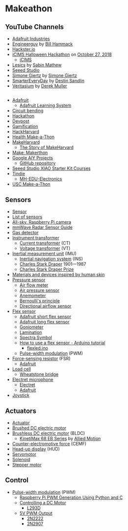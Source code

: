 # Makeathon
## YouTube Channels
* [Adafruit Industries](https://www.youtube.com/@adafruit)
* [Engineerguy](https://www.youtube.com/@engineerguyvideo) by [Bill Hammack](https://en.wikipedia.org/wiki/Bill_Hammack)
* [Hackster.io](https://www.youtube.com/@HacksterIo)
* [iCIMS Halloween Hackathon](https://www.youtube.com/watch?v=guMeD6ama5Q) on [October 27, 2018](https://www.icims.com/company/newsroom/icims-to-host-halloween-hackathon-at-bell-works/)
  * [iCIMS](https://en.wikipedia.org/wiki/ICIMS)
* [Lesics](https://www.youtube.com/@Lesics) by [Sabin Mathew](https://www.linkedin.com/in/sabin-mathew/)
* [Seeed Studio](https://www.youtube.com/@SeeedStudioSZ)
* [Simone Giertz](https://www.youtube.com/@simonegiertz) by [Simone Giertz](https://en.wikipedia.org/wiki/Simone_Giertz)
* [SmarterEveryDay](https://www.youtube.com/@smartereveryday/) by [Destin Sandlin](https://en.wikipedia.org/wiki/Destin_Sandlin)
* [Veritasium](https://www.youtube.com/@veritasium) by [Derek Muller](https://en.wikipedia.org/wiki/Derek_Muller)
##
* [Adafruit](https://en.wikipedia.org/wiki/Adafruit_Industries)
  * [Adafruit Learning System](https://learn.adafruit.com/)
* [Circuit bending](https://en.wikipedia.org/wiki/Circuit_bending)
* [Hackathon](https://en.wikipedia.org/wiki/Hackathon)
* [Devpost](https://en.wikipedia.org/wiki/Devpost)
* [Gamification](https://en.wikipedia.org/wiki/Gamification)
* [HackHarvard](https://hackharvard.io/)
* [Health Make-a-Thon](https://healthmakerlab.medicine.illinois.edu/)
* [MakeHarvard](https://makeharvard.io/)
  * [The Story of MakeHarvard](https://medium.com/@camakk/the-story-of-makeharvard-e51e1fe12549)
* [Make: Makerthon](https://makezine.com/tag/makerthon/)
* [Google AIY Projects](https://aiyprojects.withgoogle.com/)
  * [GitHub repository](https://github.com/google/aiyprojects-raspbian)
* [Seeed Studio XIAO Starter Kit Courses](https://wiki.seeedstudio.com/XIAO-Kit-Courses/)
* [Tindie](https://www.tindie.com/)
  * [MH-EDU-Electronics](https://www.tindie.com/stores/mh-edu/)
* [USC Make-a-Thon](https://www.uscmakeathon.com/)
## Sensors
* [Sensor](https://en.wikipedia.org/wiki/Sensor)
* [List of sensors](https://en.wikipedia.org/wiki/List_of_sensors)
* [All-sky, Raspberry Pi camera](https://spectrum.ieee.org/all-sky-camera)
* [mmWave Radar Sensor Guide](https://wiki.seeedstudio.com/mmwave_radar_Intro/)
* [Gas detector](https://en.wikipedia.org/wiki/Gas_detector)
* [Instrument transformer](https://en.wikipedia.org/wiki/Instrument_transformer)
  * [Current transformer](https://en.wikipedia.org/wiki/Current_transformer) (CT)
  * [Voltage transformer](https://en.wikipedia.org/wiki/Voltage_transformer) (VT)
* [Inertial measurement unit](https://en.wikipedia.org/wiki/Inertial_measurement_unit) (IMU)
  * [Inertial navigation system](https://en.wikipedia.org/wiki/Inertial_navigation_system) (INS)
  * [Charles Stark Draper](https://en.wikipedia.org/wiki/Charles_Stark_Draper) 1901&mdash;1987
  * [Charles Stark Draper Prize](https://en.wikipedia.org/wiki/Charles_Stark_Draper_Prize)
* [Materials and devices inspired by human skin](https://baogroup.stanford.edu/)
* [Pressure sensor](https://en.wikipedia.org/wiki/Pressure_sensor)
  * [Air flow meter](https://en.wikipedia.org/wiki/Air_flow_meter)
  * [Air pressure sensor](https://sensorkit.arduino.cc/sensorkit/module/lessons/lesson/07-the-air-pressure-sensor)  
  * [Anemometer](https://en.wikipedia.org/wiki/Anemometer)
  * [Bernoulli's principle](https://en.wikipedia.org/wiki/Bernoulli%27s_principle)
  * [Directional airflow sensor](https://www.degreec.com/directional-airflow-sensor/)
* [Flex sensor](https://en.wikipedia.org/wiki/Flex_sensor)
  * [Adafruit short flex sensor](https://www.adafruit.com/product/1070)
  * [Adafruit long flex sensor](https://www.adafruit.com/product/182)
  * [Goniometer](https://en.wikipedia.org/wiki/Goniometer)
  * [Lamination](https://en.wikipedia.org/wiki/Lamination)
  * [Spectra Symbol](https://www.spectrasymbol.com/)
  * [How to use a flex sensor - Arduino tutorial](https://www.instructables.com/How-to-use-a-Flex-Sensor-Arduino-Tutorial/)
    * [flexled.ino](/make/flexled.ino)
  * [Pulse-width modulation](https://en.wikipedia.org/wiki/Pulse-width_modulation) (PWM)
* [Force-sensing resistor](https://en.wikipedia.org/wiki/Force-sensing_resistor) (FSR)
  * [Adafruit](https://learn.adafruit.com/force-sensitive-resistor-fsr)
* [Load cell](https://en.wikipedia.org/wiki/Load_cell)
  * [Wheatstone bridge](https://en.wikipedia.org/wiki/Wheatstone_bridge)
* [Electret microphone](https://en.wikipedia.org/wiki/Electret_microphone)
  * [Electret](https://en.wikipedia.org/wiki/Electret)
  * [Adafruit](https://www.adafruit.com/product/1935)
* [Joystick](https://en.wikipedia.org/wiki/Joystick)
## Actuators
* [Actuator](https://en.wikipedia.org/wiki/Actuator)
* [Brushed DC electric motor](https://en.wikipedia.org/wiki/Brushed_DC_electric_motor)
* [Brushless DC electric motor](https://en.wikipedia.org/wiki/Brushless_DC_electric_motor) (BLDC)
  * [KinetiMax 68 EB Series](https://www.alliedmotion.com/wp-content/uploads/datasheets/Allied_Motion_Datasheet-KMX68_20171117.pdf) by [Allied Motion](https://en.wikipedia.org/wiki/Allied_Motion_Technologies)
* [Counter-electromotive force](https://en.wikipedia.org/wiki/Counter-electromotive_force) (CEMF)
* [Head-up display](https://en.wikipedia.org/wiki/Head-up_display) (HUD)
* [Servomotor](https://en.wikipedia.org/wiki/Servomotor)
* [Solenoid](https://en.wikipedia.org/wiki/Solenoid)
* [Stepper motor](https://en.wikipedia.org/wiki/Stepper_motor)
## Control
* [Pulse-width modulation](https://en.wikipedia.org/wiki/Pulse-width_modulation) (PWM)
  * [Raspberry Pi PWM Generation Using Python and C](https://www.electronicwings.com/raspberry-pi/raspberry-pi-pwm-generation-using-python-and-c)
  * [Controlling a DC Motor](https://learn.adafruit.com/adafruit-raspberry-pi-lesson-9-controlling-a-dc-motor)
    * [L293D](https://learn.adafruit.com/adafruit-arduino-lesson-15-dc-motor-reversing/lm293d)
  * [5V PWM Output](https://forums.raspberrypi.com/viewtopic.php?t=330689)
    * [2N2222](https://en.wikipedia.org/wiki/2N2222)
    * [2N2907](https://en.wikipedia.org/wiki/2N2907)
